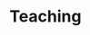 ---
title: Teaching
type: landing

sections:
  - block: markdown
    content:
      title: Courses Taught
      subtitle: My subtitle
      text: INSTRUCTOR OF RECORD`:` GRADUATE SEMINARS
---